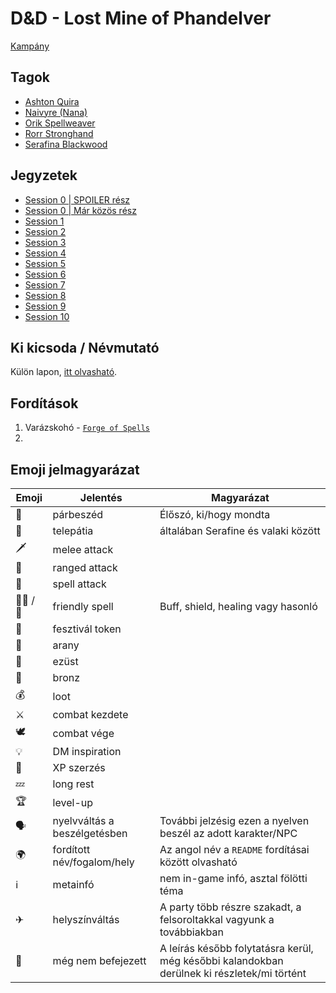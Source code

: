 # D&D - Lost Mine of Phandelver

[Kampány](https://www.dndbeyond.com/campaigns/3961791)

## Tagok

 - [Ashton Quira](https://www.dndbeyond.com/characters/98138580)
 - [Naivyre (Nana)](https://www.dndbeyond.com/characters/98299683)
 - [Orik Spellweaver](https://www.dndbeyond.com/characters/98359595)
 - [Rorr Stronghand](https://www.dndbeyond.com/characters/98146623)
 - [Serafina Blackwood](https://www.dndbeyond.com/characters/98375846)

## Jegyzetek

* [Session 0 | SPOILER rész](./session-0-spoilers.md)
* [Session 0 | Már közös rész](./session-0.md)
* [Session 1](./session-1.md)
* [Session 2](./session-2.md)
* [Session 3](./session-3.md)
* [Session 4](./session-4.md)
* [Session 5](./session-5.md)
* [Session 6](./session-6.md)
* [Session 7](./session-7.md)
* [Session 8](./session-8.md)
* [Session 9](./session-9.md)
* [Session 10](./session-10.md)

## Ki kicsoda / Névmutató

Külön lapon, [itt olvasható](./who-is-who.md).

## Fordítások

1. Varázskohó - [`Forge of Spells`](https://forgottenrealms.fandom.com/wiki/Forge_of_Spells)
2. 

## Emoji jelmagyarázat

Emoji|Jelentés|Magyarázat
-----|-----|-----
 💬 | párbeszéd | Élőszó, ki/hogy mondta
 📡 | telepátia | általában Serafine és valaki között
🗡 | melee attack
🏹 | ranged attack
💫 | spell attack
🧙‍♀️ / 🧙 | friendly spell | Buff, shield, healing vagy hasonló
🎫 | fesztivál token
🥇 | arany
🥈 | ezüst
🥉 | bronz
💰 | loot
⚔ | combat kezdete
🕊 | combat vége
💡 | DM inspiration
🌟 | XP szerzés
💤 | long rest
🏆 | level-up
🗣 | nyelvváltás a beszélgetésben | További jelzésig ezen a nyelven beszél az adott karakter/NPC
🌍 | fordított név/fogalom/hely |  Az angol név a `README` fordításai között olvasható
ℹ | metainfó | nem in-game infó, asztal fölötti téma
✈ | helyszínváltás | A party több részre szakadt, a felsoroltakkal vagyunk a továbbiakban
🔁 | még nem befejezett | A leírás később folytatásra kerül, még későbbi kalandokban derülnek ki részletek/mi történt
